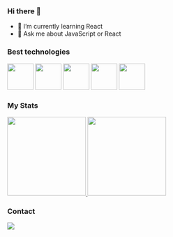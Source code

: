 ### Hi there 👋

- 🌱 I’m currently learning React
- 💬 Ask me about JavaScript or React

### Best technologies

<div>
  <img src="https://cdn.jsdelivr.net/gh/devicons/devicon/icons/javascript/javascript-original.svg" width="60"/>
  <img src="https://cdn.jsdelivr.net/gh/devicons/devicon/icons/react/react-original.svg" width="60"/>
  <img src="https://cdn.jsdelivr.net/gh/devicons/devicon/icons/react/react-original.svg" width="60"/>
  <img src="https://cdn.jsdelivr.net/gh/devicons/devicon@latest/icons/nodejs/nodejs-original-wordmark.svg" width="60"/>
  <img src="https://cdn.jsdelivr.net/gh/devicons/devicon@latest/icons/java/java-original.svg" width="60"/>
          
</div>

### My Stats

<div>
  <a href="https://github.com/thiagoMilitao">
    <img height="180em" src="https://github-readme-stats.vercel.app/api/top-langs/?username=nesantana&layout=compact&langs_count=7&theme=dark"/>
    <img height="180em" src="https://github-readme-stats.vercel.app/api?username=nesantana&show_icons=true&theme=dark&include_all_commits=true&count_private=true"/>
  </a>
</div>

### Contact
<div>
  <a href="https://linkedin.com/in/thiago-militao2007">
    <img src="https://img.shields.io/badge/LinkedIn-0077B5?style=for-the-badge&logo=linkedin&logoColor=white" />
  </a>
</div>
